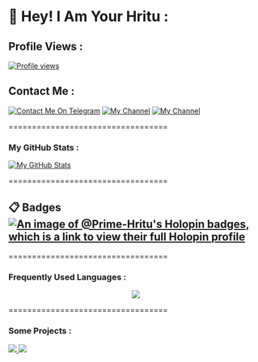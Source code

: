 # 👋 Hey! I Am Your Hritu :
## Profile Views :
[![Profile views](https://komarev.com/ghpvc/?username=xD-Botzz&label=Profile%20views&style=for-the-badge)](https://github.com/Prime-Hritu)

## Contact Me :

[![Contact Me On Telegram](https://img.shields.io/badge/Contact-2CA5E0?style=for-the-badge&logo=telegram&logoColor=white)](https://t.me/Prime_Hritu) [![My Channel](https://img.shields.io/badge/Channel-2CA5E0?style=for-the-badge&logo=telegram&logoColor=white)](https://t.me/Private_Bots) [![My Channel](https://img.shields.io/badge/Contact%20Bot-2CA5E0?style=for-the-badge&logo=telegram&logoColor=white)](https://t.me/PrivateHelpXBot)

==================================
### My GitHub Stats :
[![My GitHub Stats](https://github-readme-stats.vercel.app/api/?username=Prime-Hritu&count_private=true&showicons=true&theme=tokyonight)]()

==================================
## 📋 Badges[![An image of @Prime-Hritu's Holopin badges, which is a link to view their full Holopin profile](https://holopin.me/xditya)](https://holopin.io/@Prime-Hritu)
==================================

### Frequently Used Languages :

<p align="center">
<img src="https://github-readme-stats.vercel.app/api/top-langs/?username=Prime-Hritu&langs_count=5&theme=tokyonight">
</p>
==================================

### Some Projects :
  
<a href="https://github.com/Prime-Hritu/image2pdf-Bot"> 
   <img src="https://github-readme-stats.vercel.app/api/pin/?username=Prime-Hritu&repo=image2pdf-Bot&cache_seconds=86400&theme=gotham"> 
 </a>
 <a href="https://github.com/Prime-Hritu/image2pdf-Bot"> 
   <img src="https://github-readme-stats.vercel.app/api/pin/?username=Prime-Hritu&repo=Anime-Generator-Bot&cache_seconds=86400&theme=dark"> 
 </a>
